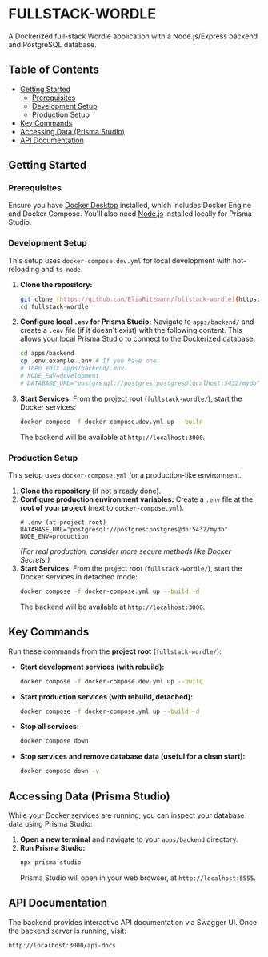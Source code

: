 # FULLSTACK-WORDLE

A Dockerized full-stack Wordle application with a Node.js/Express backend and PostgreSQL database.

## Table of Contents

-   [Getting Started](#getting-started)
    -   [Prerequisites](#prerequisites)
    -   [Development Setup](#development-setup)
    -   [Production Setup](#production-setup)
-   [Key Commands](#key-commands)
-   [Accessing Data (Prisma Studio)](#accessing-data-prisma-studio)
-   [API Documentation](#api-documentation)

## Getting Started

### Prerequisites

Ensure you have [Docker Desktop](https://www.docker.com/products/docker-desktop) installed, which includes Docker Engine and Docker Compose. You'll also need [Node.js](https://nodejs.org/en/download/) installed locally for Prisma Studio.

### Development Setup

This setup uses `docker-compose.dev.yml` for local development with hot-reloading and `ts-node`.

1.  **Clone the repository:**
    ```bash
    git clone [https://github.com/EliaRitzmann/fullstack-wordle](https://github.com/EliaRitzmann/fullstack-wordle)
    cd fullstack-wordle
    ```

2.  **Configure local `.env` for Prisma Studio:**
    Navigate to `apps/backend/` and create a `.env` file (if it doesn't exist) with the following content. This allows your local Prisma Studio to connect to the Dockerized database.
    ```bash
    cd apps/backend
    cp .env.example .env # If you have one
    # Then edit apps/backend/.env:
    # NODE_ENV=development
    # DATABASE_URL="postgresql://postgres:postgres@localhost:5432/mydb"
    ```

3.  **Start Services:**
    From the project root (`fullstack-wordle/`), start the Docker services:
    ```bash
    docker compose -f docker-compose.dev.yml up --build
    ```
    The backend will be available at `http://localhost:3000`.

### Production Setup

This setup uses `docker-compose.yml` for a production-like environment.

1.  **Clone the repository** (if not already done).
2.  **Configure production environment variables:**
    Create a `.env` file at the **root of your project** (next to `docker-compose.yml`).
    ```
    # .env (at project root)
    DATABASE_URL="postgresql://postgres:postgres@db:5432/mydb"
    NODE_ENV=production
    ```
    *(For real production, consider more secure methods like Docker Secrets.)*
3.  **Start Services:**
    From the project root (`fullstack-wordle/`), start the Docker services in detached mode:
    ```bash
    docker compose -f docker-compose.yml up --build -d
    ```
    The backend will be available at `http://localhost:3000`.

## Key Commands

Run these commands from the **project root** (`fullstack-wordle/`):

* **Start development services (with rebuild):**
    ```bash
    docker compose -f docker-compose.dev.yml up --build
    ```
* **Start production services (with rebuild, detached):**
    ```bash
    docker compose -f docker-compose.yml up --build -d
    ```
* **Stop all services:**
    ```bash
    docker compose down
    ```
* **Stop services and remove database data (useful for a clean start):**
    ```bash
    docker compose down -v
    ```

## Accessing Data (Prisma Studio)

While your Docker services are running, you can inspect your database data using Prisma Studio:

1.  **Open a new terminal** and navigate to your `apps/backend` directory.
2.  **Run Prisma Studio:**
    ```bash
    npx prisma studio
    ```
    Prisma Studio will open in your web browser, at `http://localhost:5555`.

## API Documentation

The backend provides interactive API documentation via Swagger UI. Once the backend server is running, visit:

`http://localhost:3000/api-docs`